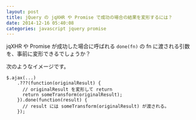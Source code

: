 ```yaml
---
layout: post
title: jQuery の jqXHR や Promise で成功の場合の結果を変形するには？
date: 2014-12-16 05:40:08
categories: javascript jquery promise
---
```

<p>jqXHR や Promise が成功した場合に呼ばれる <code>done(fn)</code> の fn に渡される引数を、事前に変形できるでしょうか？</p>

<p>次のようなイメージです。</p>

<pre><code>$.ajax(...)
    .???(function(originalResult) {
      // originalResult を変形して return
      return someTransform(originalResult);
    }).done(function(result) {
      // result には someTransform(originalResult) が渡される。
    });
</code></pre>
